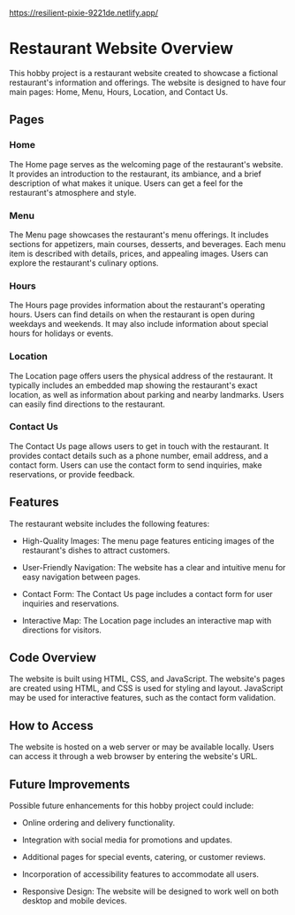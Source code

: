 https://resilient-pixie-9221de.netlify.app/

# Restaurant Website Overview

This hobby project is a restaurant website created to showcase a fictional restaurant's information and offerings. The website is designed to have four main pages: Home, Menu, Hours, Location, and Contact Us.

## Pages

### Home

The Home page serves as the welcoming page of the restaurant's website. It provides an introduction to the restaurant, its ambiance, and a brief description of what makes it unique. Users can get a feel for the restaurant's atmosphere and style.

### Menu

The Menu page showcases the restaurant's menu offerings. It includes sections for appetizers, main courses, desserts, and beverages. Each menu item is described with details, prices, and appealing images. Users can explore the restaurant's culinary options.

### Hours

The Hours page provides information about the restaurant's operating hours. Users can find details on when the restaurant is open during weekdays and weekends. It may also include information about special hours for holidays or events.

### Location

The Location page offers users the physical address of the restaurant. It typically includes an embedded map showing the restaurant's exact location, as well as information about parking and nearby landmarks. Users can easily find directions to the restaurant.

### Contact Us

The Contact Us page allows users to get in touch with the restaurant. It provides contact details such as a phone number, email address, and a contact form. Users can use the contact form to send inquiries, make reservations, or provide feedback.

## Features

The restaurant website includes the following features:


- High-Quality Images: The menu page features enticing images of the restaurant's dishes to attract customers.

- User-Friendly Navigation: The website has a clear and intuitive menu for easy navigation between pages.

- Contact Form: The Contact Us page includes a contact form for user inquiries and reservations.

- Interactive Map: The Location page includes an interactive map with directions for visitors.

## Code Overview

The website is built using HTML, CSS, and JavaScript. The website's pages are created using HTML, and CSS is used for styling and layout. JavaScript may be used for interactive features, such as the contact form validation.

## How to Access

The website is hosted on a web server or may be available locally. Users can access it through a web browser by entering the website's URL.

## Future Improvements

Possible future enhancements for this hobby project could include:

- Online ordering and delivery functionality.

- Integration with social media for promotions and updates.

- Additional pages for special events, catering, or customer reviews.

- Incorporation of accessibility features to accommodate all users.

- Responsive Design: The website will be designed to work well on both desktop and mobile devices.
